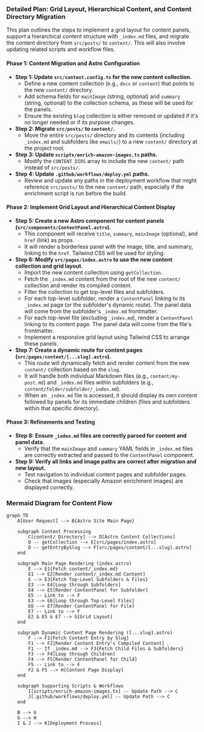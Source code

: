 ### Detailed Plan: Grid Layout, Hierarchical Content, and Content Directory Migration

This plan outlines the steps to implement a grid layout for content panels, support a hierarchical content structure with `_index.md` files, and migrate the content directory from `src/posts/` to `content/`. This will also involve updating related scripts and workflow files.

#### **Phase 1: Content Migration and Astro Configuration**

*   **Step 1: Update `src/content.config.ts` for the new content collection.**
    *   Define a new content collection (e.g., `docs` or `content`) that points to the new `content/` directory.
    *   Add schema fields for `mainImage` (string, optional) and `summary` (string, optional) to the collection schema, as these will be used for the panels.
    *   Ensure the existing `blog` collection is either removed or updated if it's no longer needed or if its purpose changes.
*   **Step 2: Migrate `src/posts/` to `content/`.**
    *   Move the entire `src/posts/` directory and its contents (including `_index.md` and subfolders like `emails/`) to a new `content/` directory at the project root.
*   **Step 3: Update `scripts/enrich-amazon-images.ts` paths.**
    *   Modify the `CONTENT_DIRS` array to include the new `content/` path instead of `src/posts/`.
*   **Step 4: Update `.github/workflows/deploy.yml` paths.**
    *   Review and update any paths in the deployment workflow that might reference `src/posts/` to the new `content/` path, especially if the enrichment script is run before the build.

#### **Phase 2: Implement Grid Layout and Hierarchical Content Display**

*   **Step 5: Create a new Astro component for content panels (`src/components/ContentPanel.astro`).**
    *   This component will receive `title`, `summary`, `mainImage` (optional), and `href` (link) as props.
    *   It will render a borderless panel with the image, title, and summary, linking to the `href`. Tailwind CSS will be used for styling.
*   **Step 6: Modify `src/pages/index.astro` to use the new content collection and grid layout.**
    *   Import the new content collection using `getCollection`.
    *   Fetch the `_index.md` content from the root of the new `content/` collection and render its compiled content.
    *   Filter the collection to get top-level files and subfolders.
    *   For each top-level subfolder, render a `ContentPanel` linking to its `_index.md` page (or the subfolder's dynamic route). The panel data will come from the subfolder's `_index.md` frontmatter.
    *   For each top-level file (excluding `_index.md`), render a `ContentPanel` linking to its content page. The panel data will come from the file's frontmatter.
    *   Implement a responsive grid layout using Tailwind CSS to arrange these panels.
*   **Step 7: Create a dynamic route for content pages (`src/pages/content/[...slug].astro`).**
    *   This route will dynamically fetch and render content from the new `content/` collection based on the `slug`.
    *   It will handle both individual Markdown files (e.g., `content/my-post.md`) and `_index.md` files within subfolders (e.g., `content/folder/subfolder/_index.md`).
    *   When an `_index.md` file is accessed, it should display its own content followed by panels for its immediate children (files and subfolders within that specific directory).

#### **Phase 3: Refinements and Testing**

*   **Step 8: Ensure `_index.md` files are correctly parsed for content and panel data.**
    *   Verify that the `mainImage` and `summary` YAML fields in `_index.md` files are correctly extracted and passed to the `ContentPanel` component.
*   **Step 9: Verify all links and image paths are correct after migration and new layout.**
    *   Test navigation to individual content pages and subfolder pages.
    *   Check that images (especially Amazon enrichment images) are displayed correctly.

### **Mermaid Diagram for Content Flow**

```mermaid
graph TD
    A[User Request] --> B{Astro Site Main Page}

    subgraph Content Processing
        C[content/ Directory] --> D[Astro Content Collections]
        D -- getCollection --> E[src/pages/index.astro]
        D -- getEntryBySlug --> F[src/pages/content/[...slug].astro]
    end

    subgraph Main Page Rendering (index.astro)
        E --> E1{Fetch content/_index.md}
        E1 --> E2[Render content/_index.md Content]
        E --> E3{Fetch Top-Level Subfolders & Files}
        E3 --> E4[Loop through Subfolders]
        E4 --> E5[Render ContentPanel for Subfolder]
        E5 -- Link to --> F
        E3 --> E6[Loop through Top-Level Files]
        E6 --> E7[Render ContentPanel for File]
        E7 -- Link to --> F
        E2 & E5 & E7 --> G[Grid Layout]
    end

    subgraph Dynamic Content Page Rendering ([...slug].astro)
        F --> F1{Fetch Content Entry by Slug}
        F1 --> F2[Render Content Entry's Compiled Content]
        F1 -- If _index.md --> F3{Fetch Child Files & Subfolders}
        F3 --> F4[Loop through Children]
        F4 --> F5[Render ContentPanel for Child]
        F5 -- Link to --> F
        F2 & F5 --> H[Content Page Display]
    end

    subgraph Supporting Scripts & Workflows
        I[scripts/enrich-amazon-images.ts] -- Update Path --> C
        J[.github/workflows/deploy.yml] -- Update Path --> C
    end

    B --> G
    G --> H
    I & J --> K[Deployment Process]